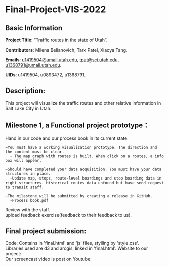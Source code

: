 # Final-Project-VIS-2022
## Basic Information
**Project Title**: “Traffic routes in the state of Utah”.

**Contributors**: Milena Belianovich, Tark Patel, Xiaoya Tang.

**Emails**: u1419504@umail.utah.edu, tpat@sci.utah.edu, u1368791@umail.utah.edu.

**UIDs**: u1419504, u0893472, u1368791.

## Description: 
This project will visualize the traffic routes and other relative information in Salt Lake City in Utah.

## Milestone 1, a Functional project prototype：
  Hand in our code and our process book in its current state.
    

    ~You must have a working visualization prototype. The direction and the content must be clear.
      - The map graph with routes is built. When click on a routes, a info box will appear.
      
    ~Should have completed your data acquisition. You must have your data structures in place.
      -Update map, stops, route-level boardings and stop boarding data in right structures. Historical routes data unfound but have send request to transit staff.
      
    ~The milestone will be submitted by creating a release in GitHub.
      -Process book.pdf
    
  Review with the staff.\
  upload feedback exercise(feedback to their feedback to us).
  
 ## Final project submission: 
 Code: Contains in 'final.html' and 'js' files, stylling by 'style.css'.   
 Libraries used are d3 and arcgis, linked in 'final.html'. 
 Website to our project:  
 Our screencast video is post on Youtube:  

